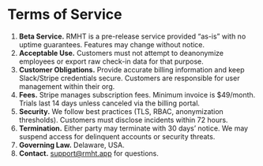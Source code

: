 # Terms of Service

1. **Beta Service.** RMHT is a pre-release service provided “as-is” with no uptime guarantees. Features may change without notice.
2. **Acceptable Use.** Customers must not attempt to deanonymize employees or export raw check-in data for that purpose.
3. **Customer Obligations.** Provide accurate billing information and keep Slack/Stripe credentials secure. Customers are responsible for user management within their org.
4. **Fees.** Stripe manages subscription fees. Minimum invoice is $49/month. Trials last 14 days unless canceled via the billing portal.
5. **Security.** We follow best practices (TLS, RBAC, anonymization thresholds). Customers must disclose incidents within 72 hours.
6. **Termination.** Either party may terminate with 30 days’ notice. We may suspend access for delinquent accounts or security threats.
7. **Governing Law.** Delaware, USA.
8. **Contact.** support@rmht.app for questions.
